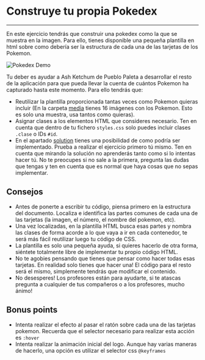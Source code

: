 # Construye tu propia Pokedex
---

En este ejercicio tendrás que construir una pokedex como la que se muestra en la imagen.
Para ello, tienes disponible una pequeña plantilla en html sobre como debería ser la estructura de cada una de las tarjetas de los Pokemon.

![Pokedex Demo](https://media.giphy.com/media/RimwMAVDbA3CvNk5O0/giphy.gif)

Tu deber es ayudar a Ash Ketchum de Pueblo Paleta a desarrollar el resto de la aplicación para que pueda llevar la cuenta de cuántos Pokemon ha capturado hasta este momento. Para ello tendrás que:

- Reutilizar la plantilla proporcionada tantas veces como Pokemon quieras incluir (En la carpeta [media](../media) tienes 16 imágenes con los Pokemon. Esto es solo una muestra, usa tantos como quieras).
- Asignar clases a los elementos HTML que consideres necesario. Ten en cuenta que dentro de tu fichero `styles.css` solo puedes incluir clases `.clase` o IDs `#id`.
- En el apartado [solution](../solution) tienes una posibilidad de como podría ser implementado. Prueba a realizar el ejercicio primero tú mismo. Ten en cuenta que mirando la solución no aprenderás tanto como si lo intentas hacer tú. No te preocupes si no sale a la primera, pregunta las dudas que tengas y ten en cuenta que es normal que haya cosas que no sepas implementar.

## Consejos

- Antes de ponerte a escribir tu código, piensa primero en la estructura del documento. Localiza e identifica las partes comunes de cada una de las tarjetas (la imagen, el número, el nombre del pokemon, etc).
- Una vez localizadas, en la plantilla HTML busca esas partes y nombra las clases de forma acorde a lo que vaya a ir en cada contenedor, te será más fácil reutilizar luego tu código de CSS.
- La plantilla es solo una pequeña ayuda, si quieres hacerlo de otra forma, siéntete totalmente libre de implementar tu propio código HTML.
- No te agobies pensando que tienes que pensar como hacer todas esas tarjetas. En realidad solo tienes que hacer una! El código para el resto será el mismo, simplemente tendrás que modificar el contenido.
- No desesperes! Los profesores están para ayudarte, si te atascas pregunta a cualquier de tus compañeros o a los profesores, mucho ánimo!

## Bonus points

- Intenta realizar el efecto al pasar el ratón sobre cada una de las tarjetas pokemon. Recuerda que el selector necesario para realizar esta acción es `:hover`
- Intenta realizar la animación inicial del logo. Aunque hay varias maneras de hacerlo, una opción es utilizar el selector css `@keyframes`